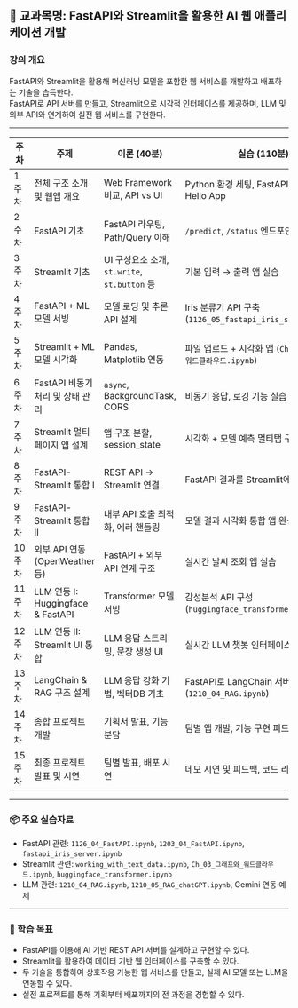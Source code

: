 ## 📘 교과목명: FastAPI와 Streamlit을 활용한 AI 웹 애플리케이션 개발

### 강의 개요
FastAPI와 Streamlit을 활용해 머신러닝 모델을 포함한 웹 서비스를 개발하고 배포하는 기술을 습득한다.  
FastAPI로 API 서버를 만들고, Streamlit으로 시각적 인터페이스를 제공하며, LLM 및 외부 API와 연계하여 실전 웹 서비스를 구현한다.

---

| 주차 | 주제 | 이론 (40분) | 실습 (110분) |
|------|------|-------------|--------------|
| 1주차 | 전체 구조 소개 및 웹앱 개요 | Web Framework 비교, API vs UI | Python 환경 세팅, FastAPI/Streamlit Hello App |
| 2주차 | FastAPI 기초 | FastAPI 라우팅, Path/Query 이해 | `/predict`, `/status` 엔드포인트 실습 |
| 3주차 | Streamlit 기초 | UI 구성요소 소개, `st.write`, `st.button` 등 | 기본 입력 → 출력 앱 실습 |
| 4주차 | FastAPI + ML 모델 서빙 | 모델 로딩 및 추론 API 설계 | Iris 분류기 API 구축 (`1126_05_fastapi_iris_server.ipynb`) |
| 5주차 | Streamlit + ML 모델 시각화 | Pandas, Matplotlib 연동 | 파일 업로드 + 시각화 앱 (`Ch_03_그래프와_워드클라우드.ipynb`) |
| 6주차 | FastAPI 비동기 처리 및 상태 관리 | `async`, BackgroundTask, CORS | 비동기 응답, 로깅 기능 실습 |
| 7주차 | Streamlit 멀티페이지 앱 설계 | 앱 구조 분할, session_state | 시각화 + 모델 예측 멀티탭 구성 |
| 8주차 | FastAPI-Streamlit 통합 I | REST API → Streamlit 연결 | FastAPI 결과를 Streamlit에 표시 |
| 9주차 | FastAPI-Streamlit 통합 II | 내부 API 호출 최적화, 에러 핸들링 | 모델 결과 시각화 통합 앱 완성 |
| 10주차 | 외부 API 연동 (OpenWeather 등) | FastAPI + 외부 API 연계 구조 | 실시간 날씨 조회 앱 실습 |
| 11주차 | LLM 연동 I: Huggingface & FastAPI | Transformer 모델 서빙 | 감성분석 API 구성 (`huggingface_transformer.ipynb`) |
| 12주차 | LLM 연동 II: Streamlit UI 통합 | LLM 응답 스트리밍, 문장 생성 UI | 실시간 LLM 챗봇 인터페이스 |
| 13주차 | LangChain & RAG 구조 설계 | LLM 응답 강화 기법, 벡터DB 기초 | FastAPI로 LangChain 서버 만들기 (`1210_04_RAG.ipynb`) |
| 14주차 | 종합 프로젝트 개발 | 기획서 발표, 기능 분담 | 팀별 앱 개발, 기능 구현 피드백 |
| 15주차 | 최종 프로젝트 발표 및 시연 | 팀별 발표, 배포 시연 | 데모 시연 및 피드백, 코드 리뷰 |

---

### 📦 주요 실습자료
- FastAPI 관련: `1126_04_FastAPI.ipynb`, `1203_04_FastAPI.ipynb`, `fastapi_iris_server.ipynb`  
- Streamlit 관련: `working_with_text_data.ipynb`, `Ch_03_그래프와_워드클라우드.ipynb`, `huggingface_transformer.ipynb`  
- LLM 관련: `1210_04_RAG.ipynb`, `1210_05_RAG_chatGPT.ipynb`, Gemini 연동 예제

---

### 🎯 학습 목표
- FastAPI를 이용해 AI 기반 REST API 서버를 설계하고 구현할 수 있다.  
- Streamlit을 활용하여 데이터 기반 웹 인터페이스를 구축할 수 있다.  
- 두 기술을 통합하여 상호작용 가능한 웹 서비스를 만들고, 실제 AI 모델 또는 LLM을 연동할 수 있다.  
- 실전 프로젝트를 통해 기획부터 배포까지의 전 과정을 경험할 수 있다.


